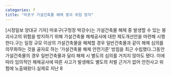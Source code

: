 ```yaml
---
categories: f
title: "마포구 가설건축물 해체 붕괴 위험 방지"
---
```

[시정일보 양대규 기자] 마포구(구청장 박강수)는 가설건축물 해체 중 발생할 수 있는 붕괴사고의 위험을 방지하기 위해 가설건축물 해체공사에 대한 제도개선안을 마련해 시행한다.구는 일정 규모 이상의 가설건축물을 해체할 경우 일반건축물과 같이 해체 심의를 의무화하는 것을 골자로 하는 ‘가설건축물 해체 안전기준’ 방침을 최근 수립했다.그동안 가설건축물의 경우 일반건축물과 달리 해체 시 별도의 심의를 거치지 않아도 됐다. 이에 따라 임의적인 해체공사에 따른 사고가 발생해도 별도의 처벌 근거가 없어 안전사고 위험에 노출돼왔다.실제로 지난 8